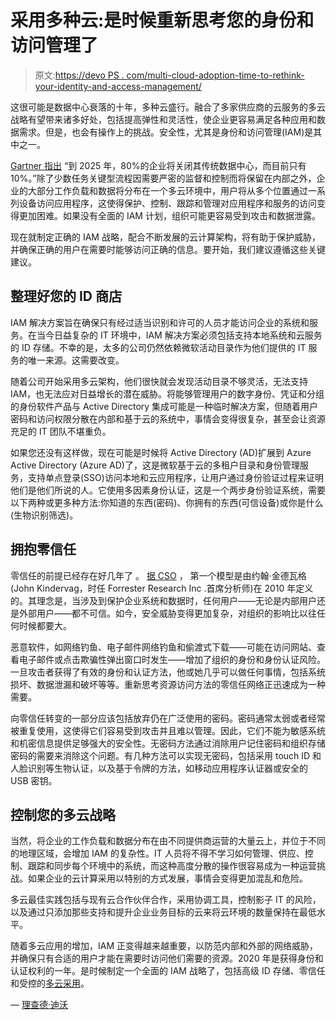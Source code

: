 # 采用多种云:是时候重新思考您的身份和访问管理了

> 原文:[https://devo PS . com/multi-cloud-adoption-time-to-rethink-your-identity-and-access-management/](https://devops.com/multi-cloud-adoption-time-to-rethink-your-identity-and-access-management/)

这很可能是数据中心衰落的十年，多种云盛行。融合了多家供应商的云服务的多云战略有望带来诸多好处，包括提高弹性和灵活性，使企业更容易满足各种应用和数据需求。但是，也会有操作上的挑战。安全性，尤其是身份和访问管理(IAM)是其中之一。

[Gartner 指出](https://www.gartner.com/en/documents/3945608/death-of-the-data-center-so-where-do-my-workloads-go-ins) “到 2025 年，80%的企业将关闭其传统数据中心，而目前只有 10%。”除了少数任务关键型流程因需要严密的监督和控制而将保留在内部之外，企业的大部分工作负载和数据将分布在一个多云环境中，用户将从多个位置通过一系列设备访问应用程序，这使得保护、控制、跟踪和管理对应用程序和服务的访问变得更加困难。如果没有全面的 IAM 计划，组织可能更容易受到攻击和数据泄露。

现在就制定正确的 IAM 战略，配合不断发展的云计算架构，将有助于保护威胁，并确保正确的用户在需要时能够访问正确的信息。要开始，我们建议遵循这些关键建议。

## **整理好您的 ID 商店**

IAM 解决方案旨在确保只有经过适当识别和许可的人员才能访问企业的系统和服务。在当今日益复杂的 IT 环境中，IAM 解决方案必须包括支持本地系统和云服务的 ID 存储。不幸的是，太多的公司仍然依赖微软活动目录作为他们提供的 IT 服务的唯一来源。这需要改变。

随着公司开始采用多云架构，他们很快就会发现活动目录不够灵活，无法支持 IAM，也无法应对日益增长的潜在威胁。将能够管理用户的数字身份、凭证和分组的身份软件产品与 Active Directory 集成可能是一种临时解决方案，但随着用户密码和访问权限分散在内部和基于云的系统中，事情会变得很复杂，甚至会让资源充足的 IT 团队不堪重负。

如果您还没有这样做，现在可能是时候将 Active Directory (AD)扩展到 Azure Active Directory (Azure AD)了，这是微软基于云的多租户目录和身份管理服务，支持单点登录(SSO)访问本地和云应用程序，让用户通过身份验证过程来证明他们是他们所说的人。它使用多因素身份认证，这是一个两步身份验证系统，需要以下两种或更多种方法:你知道的东西(密码)、你拥有的东西(可信设备)或你是什么(生物识别筛选)。

## **拥抱零信任**

零信任的前提已经存在好几年了 。 [据 CSO](https://www.csoonline.com/article/3247848/what-is-zero-trust-a-model-for-more-effective-security.html) ， 第一个模型是由约翰·金德瓦格(John Kindervag，时任 Forrester Research Inc .首席分析师)在 2010 年定义的。其理念是，当涉及到保护企业系统和数据时，任何用户——无论是内部用户还是外部用户——都不可信。如今，安全威胁变得更加复杂，对组织的影响比以往任何时候都要大。

恶意软件，如网络钓鱼、电子邮件网络钓鱼和偷渡式下载——可能在访问网站、查看电子邮件或点击欺骗性弹出窗口时发生——增加了组织的身份和身份认证风险。一旦攻击者获得了有效的身份和认证方法，他或她几乎可以做任何事情，包括系统损坏、数据泄漏和破坏等等。重新思考资源访问方法的零信任网络正迅速成为一种需要。

向零信任转变的一部分应该包括放弃仍在广泛使用的密码。密码通常太弱或者经常被重复使用，这使得它们容易受到攻击并且难以管理。因此，它们不能为敏感系统和机密信息提供足够强大的安全性。无密码方法通过消除用户记住密码和组织存储密码的需要来消除这个问题。有几种方法可以实现无密码，包括采用 touch ID 和人脸识别等生物认证，以及基于令牌的方法，如移动应用程序认证器或安全的 USB 密钥。

## **控制您的多云战略**

当然，将企业的工作负载和数据分布在由不同提供商运营的大量云上，并位于不同的地理区域，会增加 IAM 的复杂性。IT 人员将不得不学习如何管理、供应、控制、跟踪和同步每个环境中的系统，而这种高度分散的操作很容易成为一种运营挑战。如果企业的云计算采用以特别的方式发展，事情会变得更加混乱和危险。

多云最佳实践包括与现有云合作伙伴合作，采用协调工具，控制影子 IT 的风险，以及通过只添加那些支持和提升企业业务目标的云来将云环境的数量保持在最低水平。

随着多云应用的增加，IAM 正变得越来越重要，以防范内部和外部的网络威胁，并确保只有合适的用户才能在需要时访问他们需要的资源。2020 年是获得身份和认证权利的一年。是时候制定一个全面的 IAM 战略了，包括高级 ID 存储、零信任和受控的[多云采用](https://devops.com/multi-cloud-adoption-to-better-enable-the-developer-workforce/)。

— [理查德·迪沃](https://devops.com/author/richard-diver/)